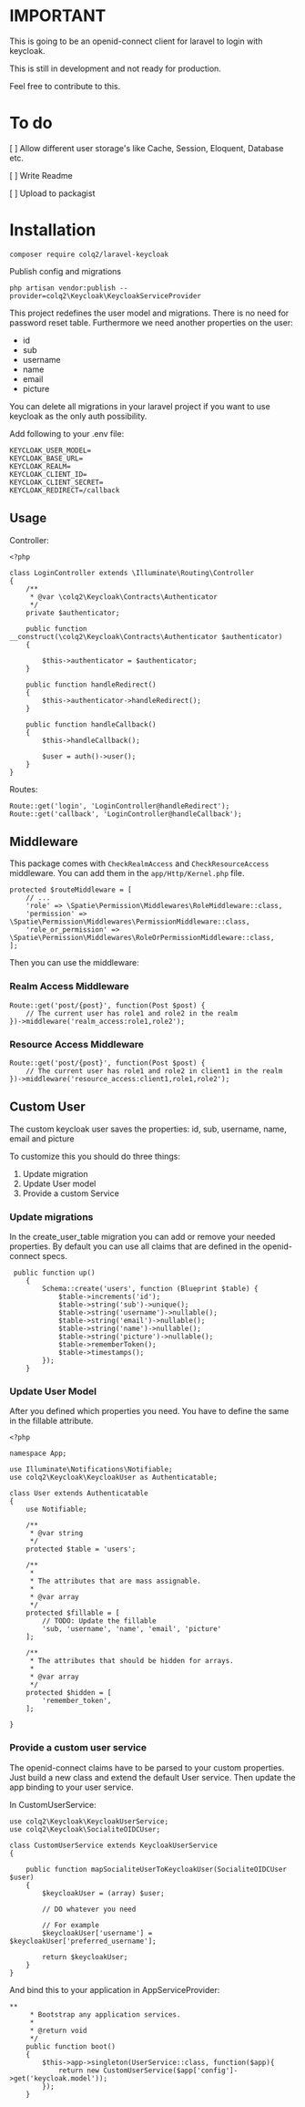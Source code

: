# IMPORTANT
This is going to be an openid-connect client for laravel to login with keycloak.

This is still in development and not ready for production.

Feel free to contribute to this.

# To do
[ ] Allow different user storage's like Cache, Session, Eloquent, Database etc.

[ ] Write Readme

[ ] Upload to packagist

# Installation
`composer require colq2/laravel-keycloak`

Publish config and migrations

`php artisan vendor:publish --provider=colq2\Keycloak\KeycloakServiceProvider`

This project redefines the user model and migrations. There is no need for password reset table. Furthermore we need another properties on the user:
* id
* sub
* username
* name
* email
* picture

You can delete all migrations in your laravel project if you want to use keycloak as the only auth possibility.


Add following to your .env file:

```
KEYCLOAK_USER_MODEL=
KEYCLOAK_BASE_URL=
KEYCLOAK_REALM=
KEYCLOAK_CLIENT_ID=
KEYCLOAK_CLIENT_SECRET=
KEYCLOAK_REDIRECT=/callback
```

## Usage

Controller:

```
<?php

class LoginController extends \Illuminate\Routing\Controller
{
    /**
     * @var \colq2\Keycloak\Contracts\Authenticator
     */
    private $authenticator;

    public function __construct(\colq2\Keycloak\Contracts\Authenticator $authenticator)
    {

        $this->authenticator = $authenticator;
    }

    public function handleRedirect()
    {
        $this->authenticator->handleRedirect();
    }

    public function handleCallback()
    {
        $this->handleCallback();

        $user = auth()->user();
    }
}
```

Routes:

```
Route::get('login', 'LoginController@handleRedirect');
Route::get('callback', 'LoginController@handleCallback');
```


## Middleware
This package comes with `CheckRealmAccess` and `CheckResourceAccess` middleware. You can add them in the `app/Http/Kernel.php` file.

```
protected $routeMiddleware = [
    // ...
    'role' => \Spatie\Permission\Middlewares\RoleMiddleware::class,
    'permission' => \Spatie\Permission\Middlewares\PermissionMiddleware::class,
    'role_or_permission' => \Spatie\Permission\Middlewares\RoleOrPermissionMiddleware::class,
];
```

Then you can use the middleware:

### Realm Access Middleware

```
Route::get('post/{post}', function(Post $post) {
    // The current user has role1 and role2 in the realm
})->middleware('realm_access:role1,role2');
```

### Resource Access Middleware
```
Route::get('post/{post}', function(Post $post) {
    // The current user has role1 and role2 in client1 in the realm
})->middleware('resource_access:client1,role1,role2');
```

## Custom User

The custom keycloak user saves the properties: id, sub, username, name, email and picture

To customize this you should do three things:

1. Update migration
2. Update User model
3. Provide a custom Service

### Update migrations

In the create_user_table migration you can add or remove your needed properties.
By default you can use all claims that are defined in the openid-connect specs.

```
 public function up()
    {
        Schema::create('users', function (Blueprint $table) {
            $table->increments('id');
            $table->string('sub')->unique();
            $table->string('username')->nullable();
            $table->string('email')->nullable();
            $table->string('name')->nullable();
            $table->string('picture')->nullable();
            $table->rememberToken();
            $table->timestamps();
        });
    }
```

### Update User Model
After you defined which properties you need. You have to define the same in the fillable attribute.


```
<?php

namespace App;

use Illuminate\Notifications\Notifiable;
use colq2\Keycloak\KeycloakUser as Authenticatable;

class User extends Authenticatable
{
    use Notifiable;

 	/**
     * @var string 
     */
    protected $table = 'users';

    /**
     *
     * The attributes that are mass assignable.
     *
     * @var array
     */
    protected $fillable = [
        // TODO: Update the fillable 
        'sub, 'username', 'name', 'email', 'picture'
    ];

    /**
     * The attributes that should be hidden for arrays.
     *
     * @var array
     */
    protected $hidden = [
        'remember_token',
    ];

}

```

### Provide a custom user service

The openid-connect claims have to be parsed to your custom properties. Just build a new class and extend the default User service.
Then update the app binding to your user service.

In CustomUserService:

```
use colq2\Keycloak\KeycloakUserService;
use colq2\Keycloak\SocialiteOIDCUser;

class CustomUserService extends KeycloakUserService
{

    public function mapSocialiteUserToKeycloakUser(SocialiteOIDCUser $user)
    {
        $keycloakUser = (array) $user;

        // DO whatever you need

        // For example
        $keycloakUser['username'] = $keycloakUser['preferred_username'];

        return $keycloakUser;
    }
}
```

And bind this to your application in AppServiceProvider:

```
**
     * Bootstrap any application services.
     *
     * @return void
     */
    public function boot()
    {
        $this->app->singleton(UserService::class, function($app){
            return new CustomUserService($app['config']->get('keycloak.model'));
        });
    }
```